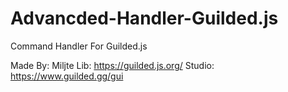 # Advancded-Handler-Guilded.js
Command Handler For Guilded.js

Made By: Miljte
Lib: https://guilded.js.org/
Studio: https://www.guilded.gg/gui
